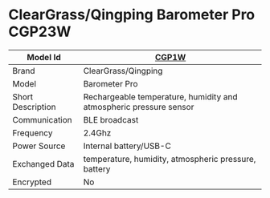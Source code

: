 # ClearGrass/Qingping Barometer Pro CGP23W

|Model Id|[CGP1W](https://github.com/theengs/decoder/blob/development/src/devices/CGP1W_json.h)|
|-|-|
|Brand|ClearGrass/Qingping|
|Model|Barometer Pro|
|Short Description|Rechargeable temperature, humidity and atmospheric pressure sensor|
|Communication|BLE broadcast|
|Frequency|2.4Ghz|
|Power Source|Internal battery/USB-C|
|Exchanged Data|temperature, humidity, atmospheric pressure, battery|
|Encrypted|No|
